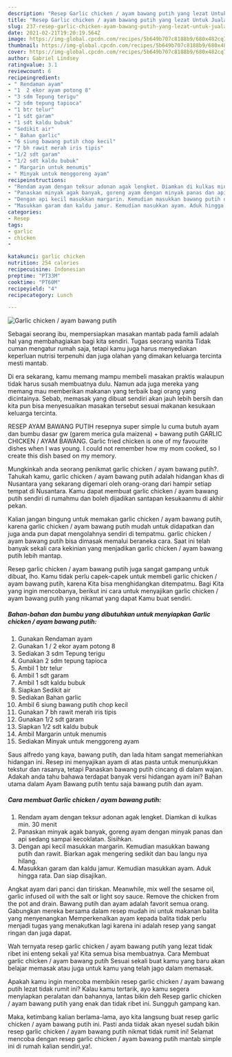 ```yaml
---
description: "Resep Garlic chicken / ayam bawang putih yang lezat Untuk Jualan"
title: "Resep Garlic chicken / ayam bawang putih yang lezat Untuk Jualan"
slug: 237-resep-garlic-chicken-ayam-bawang-putih-yang-lezat-untuk-jualan
date: 2021-02-21T19:20:19.564Z
image: https://img-global.cpcdn.com/recipes/5b649b707c8188b9/680x482cq70/garlic-chicken-ayam-bawang-putih-foto-resep-utama.jpg
thumbnail: https://img-global.cpcdn.com/recipes/5b649b707c8188b9/680x482cq70/garlic-chicken-ayam-bawang-putih-foto-resep-utama.jpg
cover: https://img-global.cpcdn.com/recipes/5b649b707c8188b9/680x482cq70/garlic-chicken-ayam-bawang-putih-foto-resep-utama.jpg
author: Gabriel Lindsey
ratingvalue: 3.1
reviewcount: 6
recipeingredient:
- " Rendaman ayam"
- "1  2 ekor ayam potong 8"
- "3 sdm Tepung terigu"
- "2 sdm tepung tapioca"
- "1 btr telur"
- "1 sdt garam"
- "1 sdt kaldu bubuk"
- "Sedikit air"
- " Bahan garlic"
- "6 siung bawang putih chop kecil"
- "7 bh rawit merah iris tipis"
- "1/2 sdt garam"
- "1/2 sdt kaldu bubuk"
- " Margarin untuk menumis"
- " Minyak untuk menggoreng ayam"
recipeinstructions:
- "Rendam ayam dengan teksur adonan agak lengket. Diamkan di kulkas min. 30 menit"
- "Panaskan minyak agak banyak, goreng ayam dengan minyak panas dan api sedang sampai kecoklatan. Sisihkan."
- "Dengan api kecil masukkan margarin. Kemudian masukkan bawang putih dan rawit. Biarkan agak mengering sedikit dan bau langu nya hilang."
- "Masukkan garam dan kaldu jamur. Kemudian masukkan ayam. Aduk hingga rata. Dan siap disajikan."
categories:
- Resep
tags:
- garlic
- chicken
- 

katakunci: garlic chicken  
nutrition: 254 calories
recipecuisine: Indonesian
preptime: "PT33M"
cooktime: "PT60M"
recipeyield: "4"
recipecategory: Lunch

---
```



![Garlic chicken / ayam bawang putih](https://img-global.cpcdn.com/recipes/5b649b707c8188b9/680x482cq70/garlic-chicken-ayam-bawang-putih-foto-resep-utama.jpg)

Sebagai seorang ibu, mempersiapkan masakan mantab pada famili adalah hal yang membahagiakan bagi kita sendiri. Tugas seorang  wanita Tidak cuman mengatur rumah saja, tetapi kamu juga harus menyediakan keperluan nutrisi terpenuhi dan juga olahan yang dimakan keluarga tercinta mesti mantab.

Di era  sekarang, kamu memang mampu membeli masakan praktis walaupun tidak harus susah membuatnya dulu. Namun ada juga mereka yang memang mau memberikan makanan yang terbaik bagi orang yang dicintainya. Sebab, memasak yang dibuat sendiri akan jauh lebih bersih dan kita pun bisa menyesuaikan masakan tersebut sesuai makanan kesukaan keluarga tercinta. 

RESEP AYAM BAWANG PUTIH resepnya super simple lu cuma butuh ayam dan bumbu dasar gw (garem merica gula maizena) + bawang putih GARLIC CHICKEN / AYAM BAWANG. Garlic fried chicken is one of my favourite dishes when I was young. I could not remember how my mom cooked, so I create this dish based on my memory.

Mungkinkah anda seorang penikmat garlic chicken / ayam bawang putih?. Tahukah kamu, garlic chicken / ayam bawang putih adalah hidangan khas di Nusantara yang sekarang digemari oleh orang-orang dari hampir setiap tempat di Nusantara. Kamu dapat membuat garlic chicken / ayam bawang putih sendiri di rumahmu dan boleh dijadikan santapan kesukaanmu di akhir pekan.

Kalian jangan bingung untuk memakan garlic chicken / ayam bawang putih, karena garlic chicken / ayam bawang putih mudah untuk didapatkan dan juga anda pun dapat mengolahnya sendiri di tempatmu. garlic chicken / ayam bawang putih bisa dimasak memalui beraneka cara. Saat ini telah banyak sekali cara kekinian yang menjadikan garlic chicken / ayam bawang putih lebih mantap.

Resep garlic chicken / ayam bawang putih juga sangat gampang untuk dibuat, lho. Kamu tidak perlu capek-capek untuk membeli garlic chicken / ayam bawang putih, karena Kita bisa menghidangkan ditempatmu. Bagi Kita yang ingin mencobanya, berikut ini cara untuk menyajikan garlic chicken / ayam bawang putih yang nikamat yang dapat Kamu buat sendiri.

<!--inarticleads1-->

##### Bahan-bahan dan bumbu yang dibutuhkan untuk menyiapkan Garlic chicken / ayam bawang putih:

1. Gunakan  Rendaman ayam
1. Gunakan 1 / 2 ekor ayam potong 8
1. Sediakan 3 sdm Tepung terigu
1. Gunakan 2 sdm tepung tapioca
1. Ambil 1 btr telur
1. Ambil 1 sdt garam
1. Ambil 1 sdt kaldu bubuk
1. Siapkan Sedikit air
1. Sediakan  Bahan garlic
1. Ambil 6 siung bawang putih chop kecil
1. Gunakan 7 bh rawit merah iris tipis
1. Gunakan 1/2 sdt garam
1. Siapkan 1/2 sdt kaldu bubuk
1. Ambil  Margarin untuk menumis
1. Sediakan  Minyak untuk menggoreng ayam


Saus alfredo yang kaya, bawang putih, dan lada hitam sangat memeriahkan hidangan ini. Resep ini menyajikan ayam di atas pasta untuk menunjukkan tekstur dan rasanya, tetapi Panaskan bawang putih cincang di dalam wajan. Adakah anda tahu bahawa terdapat banyak versi hidangan ayam ini? Bahan utama dalam Ayam Bawang putih tentu saja bawang putih dan ayam. 

<!--inarticleads2-->

##### Cara membuat Garlic chicken / ayam bawang putih:

1. Rendam ayam dengan teksur adonan agak lengket. Diamkan di kulkas min. 30 menit
1. Panaskan minyak agak banyak, goreng ayam dengan minyak panas dan api sedang sampai kecoklatan. Sisihkan.
1. Dengan api kecil masukkan margarin. Kemudian masukkan bawang putih dan rawit. Biarkan agak mengering sedikit dan bau langu nya hilang.
1. Masukkan garam dan kaldu jamur. Kemudian masukkan ayam. Aduk hingga rata. Dan siap disajikan.


Angkat ayam dari panci dan tiriskan. Meanwhile, mix well the sesame oil, garlic infused oil with the salt or light soy sauce. Remove the chicken from the pot and drain. Bawang putih dan ayam adalah favorit semua orang. Gabungkan mereka bersama dalam resep mudah ini untuk makanan balita yang menyenangkan Memperkenalkan ayam kepada balita tidak perlu menjadi tugas yang menakutkan lagi karena ini adalah resep yang sangat ringan dan juga dapat. 

Wah ternyata resep garlic chicken / ayam bawang putih yang lezat tidak ribet ini enteng sekali ya! Kita semua bisa membuatnya. Cara Membuat garlic chicken / ayam bawang putih Sesuai sekali buat kamu yang baru akan belajar memasak atau juga untuk kamu yang telah jago dalam memasak.

Apakah kamu ingin mencoba membikin resep garlic chicken / ayam bawang putih lezat tidak rumit ini? Kalau kamu tertarik, ayo kamu segera menyiapkan peralatan dan bahannya, lantas bikin deh Resep garlic chicken / ayam bawang putih yang enak dan tidak ribet ini. Sungguh gampang kan. 

Maka, ketimbang kalian berlama-lama, ayo kita langsung buat resep garlic chicken / ayam bawang putih ini. Pasti anda tiidak akan nyesel sudah bikin resep garlic chicken / ayam bawang putih nikmat tidak rumit ini! Selamat mencoba dengan resep garlic chicken / ayam bawang putih mantab simple ini di rumah kalian sendiri,ya!.

